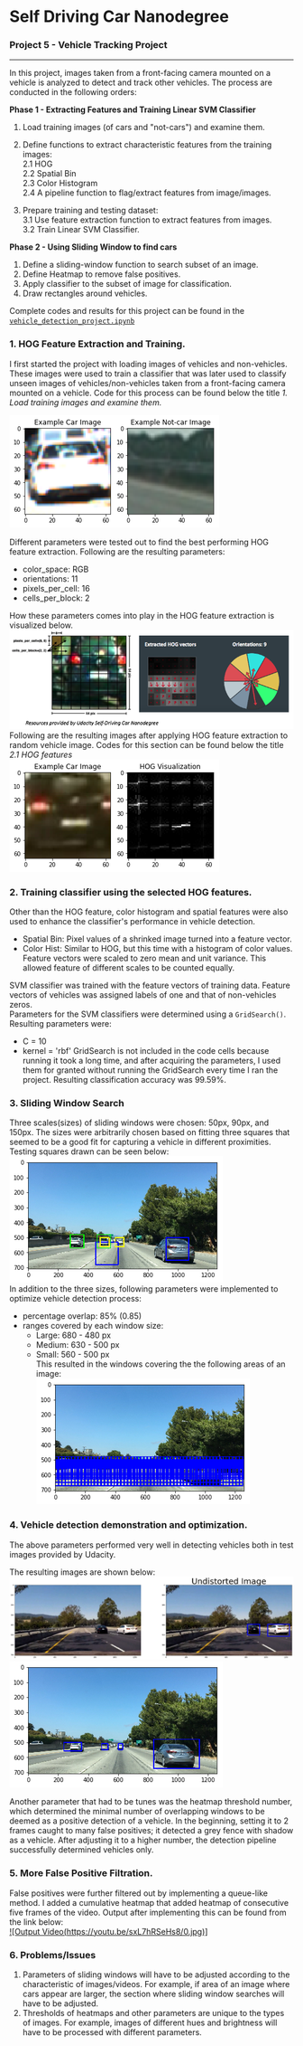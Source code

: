 # Self Driving Car Nanodegree
### Project 5 - Vehicle Tracking Project
---

In this project, images taken from a front-facing camera mounted on a vehicle is analyzed to detect and track other vehicles. The process are conducted in the following orders:

**Phase 1 - Extracting Features and Training Linear SVM Classifier**
1. Load training images (of cars and "not-cars") and examine them.
2. Define functions to extract characteristic features from the training images:  
    2.1 HOG  
    2.2 Spatial Bin  
    2.3 Color Histogram  
    2.4 A pipeline function to flag/extract features from image/images.  

3. Prepare training and testing dataset:  
    3.1 Use feature extraction function to extract features from images.  
    3.2 Train Linear SVM Classifier.

**Phase 2 - Using Sliding Window to find cars**
1. Define a sliding-window function to search subset of an image.
2. Define Heatmap to remove false positives.
3. Apply classifier to the subset of image for classification.
4. Draw rectangles around vehicles.

Complete codes and results for this project can be found in the  [`vehicle_detection_project.ipynb`](https://github.com/kwonjh90/SDCND-AdvancedLaneFinding/blob/master/P3-shorter.ipynb)  

### 1. HOG Feature Extraction and Training.
I first started the project with loading images of vehicles and non-vehicles. These images were used to train a classifier that was later used to classify unseen images of vehicles/non-vehicles taken from a front-facing camera mounted on a vehicle. Code for this process can be found below the title *1. Load training images and examine them.*  

![sample training data](./report_images/p5_1.png)  

Different parameters were tested out to find the best performing HOG feature extraction. Following are the resulting parameters:
* color_space: RGB
* orientations: 11
* pixels_per_cell: 16
* cells_per_block: 2

How these parameters comes into play in the HOG feature extraction is visualized below.
![HOG extraction parameters](./report_images/p5_2.png)  
Following are the resulting images after applying HOG feature extraction to random vehicle image. Codes for this section can be found below the title *2.1 HOG features*  
![after applying HOG extraction ](./report_images/p5_3.png)  


### 2. Training classifier using the selected HOG features.
Other than the HOG feature, color histogram and spatial features were also used to enhance the classifier's performance in vehicle detection.
* Spatial Bin: Pixel values of a shrinked image turned into a feature vector.
* Color Hist: Similar to HOG, but this time with a histogram of color values.
Feature vectors were scaled to zero mean and unit variance. This allowed feature of different scales to be counted equally.

SVM classifier was trained with the feature vectors of training data. Feature vectors of vehicles was assigned labels of one and that of non-vehicles zeros.  
Parameters for the SVM classifiers were determined using a `GridSearch()`. Resulting parameters were:
* C = 10
* kernel = 'rbf'
GridSearch is not included in the code cells because running it took a long time, and after acquiring the parameters, I used them for granted without running the GridSearch every time I ran the project.
Resulting classification accuracy was 99.59%.

### 3. Sliding Window Search
Three scales(sizes) of sliding windows were chosen: 50px, 90px, and 150px. The sizes were arbitrarily chosen based on fitting three squares that seemed to be a good fit for capturing a vehicle in different proximities. Testing squares drawn can be seen below:  
![before_warp](./report_images/p5_4.png )  
In addition to the three sizes, following parameters were implemented to optimize vehicle detection process:
* percentage overlap: 85% (0.85)
* ranges covered by each window size:
    * Large: 680 - 480 px
    * Medium: 630 - 500 px
    * Small: 560 - 500 px  
This resulted in the windows covering the the following areas of an image:  
![before_warp](./report_images/p5_5.png  )  

### 4. Vehicle detection demonstration and optimization.
The above parameters performed very well in detecting vehicles both in test images provided by Udacity.

The resulting images are shown below:  
![before_warp](./report_images/p5_6.png)  
![before_warp](./report_images/p5_7.png)  

Another parameter that had to be tunes was the heatmap threshold number, which determined the minimal number of overlapping windows to be deemed as a positive detection of a vehicle. In the beginning, setting it to 2 frames caught to many false positives; it detected a grey fence with shadow as a vehicle. After adjusting it to a higher number, the detection pipeline successfully determined vehicles only.

### 5. More False Positive Filtration.
False positives were further filtered out by implementing a queue-like method. I added a cumulative heatmap that added heatmap of consecutive five frames of the video. Output after implementing this can be found from the link below:  
[![Output Video(https://youtu.be/sxL7hRSeHs8/0.jpg)]](https://youtu.be/sxL7hRSeHs8)


### 6. Problems/Issues
1. Parameters of sliding windows will have to be adjusted according to the characteristic of images/videos. For example, if area of an image where cars appear are larger, the section where sliding window searches will have to be adjusted.
2. Thresholds of heatmaps and other parameters are unique to the types of images. For example, images of different hues and brightness will have to be processed with different parameters.
